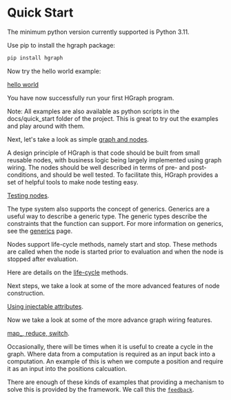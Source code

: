 Quick Start
===========

The minimum python version currently supported is Python 3.11.

Use pip to install the hgraph package:

```bash
pip install hgraph
```

Now try the hello world example:

[hello world](hello_world.md)

You have now successfully run your first HGraph program.

Note: All examples are also available as python scripts in the docs/quick_start folder of the
project. This is great to try out the examples and play around with them.

Next, let's take a look as simple [graph and nodes](graphs_and_nodes.md).

A design principle of HGraph is that code should be built from small reusable nodes, with 
business logic being largely implemented using graph wiring. The nodes should be
well described in terms of pre- and post-conditions, and should be well tested.
To facilitate this, HGraph provides a set of helpful tools to make node testing easy.

[Testing nodes](node_testing.md).

The type system also supports the concept of generics. Generics are a useful way to 
describe a generic type. The generic types describe the constraints that the function
can support. For more information on generics, see the [generics](generics.md) page.

Nodes support life-cycle methods, namely start and stop. These methods are called when
the node is started prior to evaluation and when the node is stopped after evaluation.

Here are details on the [life-cycle](life_cycle.md) methods.

Next steps, we take a look at some of the more advanced features of node construction.

[Using injectable attributes](injectable_attributes.md).

Now we take a look at some of the more advance graph wiring features.

[map_, reduce, switch](map_reduce_switch.md).

Occasionally, there will be times when it is useful to create a cycle in the graph. Where
data from a computation is required as an input back into a computation. An example of this
is when we compute a position and require it as an input into the positions calcuation.

There are enough of these kinds of examples that providing a mechanism to solve this is 
provided by the framework. We call this the [``feedback``](feedback.md).


